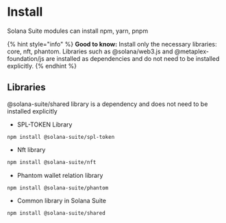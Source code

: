 # Install

Solana Suite modules  can install npm, yarn, pnpm

{% hint style="info" %}
**Good to know:** Install only the necessary libraries: core, nft, phantom. Libraries such as @solana/web3.js and @metaplex-foundation/js are installed as dependencies and do not need to be installed explicitly.
{% endhint %}

## Libraries

@solana-suite/shared library is a dependency and does not need to be installed explicitly

* SPL-TOKEN Library

```shell
npm install @solana-suite/spl-token
```

* Nft library

```bash
npm install @solana-suite/nft
```

* Phantom wallet relation library

```shell
npm install @solana-suite/phantom
```

* Common library in Solana Suite

```shell
npm install @solana-suite/shared
```
